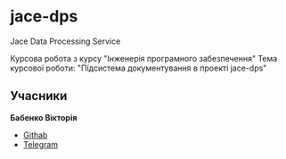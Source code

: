 # jace-dps
Jace Data Processing Service

Курсова робота з курсу "Інженерія програмного забезпечення"
Тема курсової роботи: "Підсистема документування в проекті jace-dps"

## Учасники
__Бабенко Вікторія__
* [Githab](https://github.com/vika-babenko)
* [Telegram](https://t.me/viktoria_baben18)

